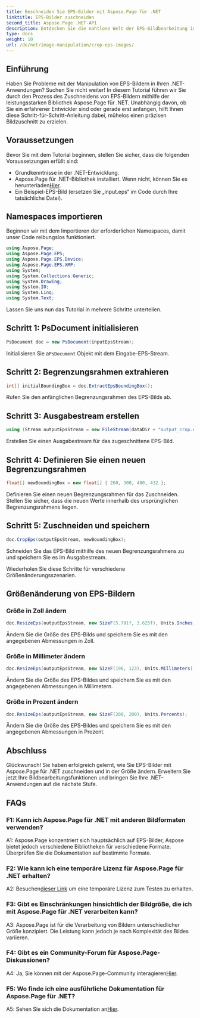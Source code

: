 ```yaml
---
title: Beschneiden Sie EPS-Bilder mit Aspose.Page für .NET
linktitle: EPS-Bilder zuschneiden
second_title: Aspose.Page .NET-API
description: Entdecken Sie die nahtlose Welt der EPS-Bildbearbeitung in .NET mit Aspose.Page. Schneiden Sie Bilder mühelos zu und ändern Sie ihre Größe, um atemberaubende Ergebnisse zu erzielen.
type: docs
weight: 10
url: /de/net/image-manipulation/crop-eps-images/
---
```

## Einführung

Haben Sie Probleme mit der Manipulation von EPS-Bildern in Ihren .NET-Anwendungen? Suchen Sie nicht weiter! In diesem Tutorial führen wir Sie durch den Prozess des Zuschneidens von EPS-Bildern mithilfe der leistungsstarken Bibliothek Aspose.Page für .NET. Unabhängig davon, ob Sie ein erfahrener Entwickler sind oder gerade erst anfangen, hilft Ihnen diese Schritt-für-Schritt-Anleitung dabei, mühelos einen präzisen Bildzuschnitt zu erzielen.

## Voraussetzungen

Bevor Sie mit dem Tutorial beginnen, stellen Sie sicher, dass die folgenden Voraussetzungen erfüllt sind:

- Grundkenntnisse in der .NET-Entwicklung.
-  Aspose.Page für .NET-Bibliothek installiert. Wenn nicht, können Sie es herunterladen[Hier](https://releases.aspose.com/page/net/).
- Ein Beispiel-EPS-Bild (ersetzen Sie „input.eps“ im Code durch Ihre tatsächliche Datei).

## Namespaces importieren

Beginnen wir mit dem Importieren der erforderlichen Namespaces, damit unser Code reibungslos funktioniert. 

```csharp
using Aspose.Page;
using Aspose.Page.EPS;
using Aspose.Page.EPS.Device;
using Aspose.Page.EPS.XMP;
using System;
using System.Collections.Generic;
using System.Drawing;
using System.IO;
using System.Linq;
using System.Text;
```

Lassen Sie uns nun das Tutorial in mehrere Schritte unterteilen.

## Schritt 1: PsDocument initialisieren

```csharp
PsDocument doc = new PsDocument(inputEpsStream);
```

 Initialisieren Sie a`PsDocument` Objekt mit dem Eingabe-EPS-Stream.

## Schritt 2: Begrenzungsrahmen extrahieren

```csharp
int[] initialBoundingBox = doc.ExtractEpsBoundingBox();
```

Rufen Sie den anfänglichen Begrenzungsrahmen des EPS-Bilds ab.

## Schritt 3: Ausgabestream erstellen

```csharp
using (Stream outputEpsStream = new FileStream(dataDir + "output_crop.eps", FileMode.Create, FileAccess.Write))
```

Erstellen Sie einen Ausgabestream für das zugeschnittene EPS-Bild.

## Schritt 4: Definieren Sie einen neuen Begrenzungsrahmen

```csharp
float[] newBoundingBox = new float[] { 260, 300, 480, 432 };
```

Definieren Sie einen neuen Begrenzungsrahmen für das Zuschneiden. Stellen Sie sicher, dass die neuen Werte innerhalb des ursprünglichen Begrenzungsrahmens liegen.

## Schritt 5: Zuschneiden und speichern

```csharp
doc.CropEps(outputEpsStream, newBoundingBox);
```

Schneiden Sie das EPS-Bild mithilfe des neuen Begrenzungsrahmens zu und speichern Sie es im Ausgabestream.

Wiederholen Sie diese Schritte für verschiedene Größenänderungsszenarien.

## Größenänderung von EPS-Bildern

### Größe in Zoll ändern

```csharp
doc.ResizeEps(outputEpsStream, new SizeF(5.791f, 3.625f), Units.Inches);
```

Ändern Sie die Größe des EPS-Bilds und speichern Sie es mit den angegebenen Abmessungen in Zoll.

### Größe in Millimeter ändern

```csharp
doc.ResizeEps(outputEpsStream, new SizeF(196, 123), Units.Millimeters);
```

Ändern Sie die Größe des EPS-Bildes und speichern Sie es mit den angegebenen Abmessungen in Millimetern.

### Größe in Prozent ändern

```csharp
doc.ResizeEps(outputEpsStream, new SizeF(200, 200), Units.Percents);
```

Ändern Sie die Größe des EPS-Bildes und speichern Sie es mit den angegebenen Abmessungen in Prozent.

## Abschluss

Glückwunsch! Sie haben erfolgreich gelernt, wie Sie EPS-Bilder mit Aspose.Page für .NET zuschneiden und in der Größe ändern. Erweitern Sie jetzt Ihre Bildbearbeitungsfunktionen und bringen Sie Ihre .NET-Anwendungen auf die nächste Stufe.

## FAQs

### F1: Kann ich Aspose.Page für .NET mit anderen Bildformaten verwenden?

A1: Aspose.Page konzentriert sich hauptsächlich auf EPS-Bilder, Aspose bietet jedoch verschiedene Bibliotheken für verschiedene Formate. Überprüfen Sie die Dokumentation auf bestimmte Formate.

### F2: Wie kann ich eine temporäre Lizenz für Aspose.Page für .NET erhalten?

 A2: Besuchen[dieser Link](https://purchase.aspose.com/temporary-license/) um eine temporäre Lizenz zum Testen zu erhalten.

### F3: Gibt es Einschränkungen hinsichtlich der Bildgröße, die ich mit Aspose.Page für .NET verarbeiten kann?

A3: Aspose.Page ist für die Verarbeitung von Bildern unterschiedlicher Größe konzipiert. Die Leistung kann jedoch je nach Komplexität des Bildes variieren.

### F4: Gibt es ein Community-Forum für Aspose.Page-Diskussionen?

 A4: Ja, Sie können mit der Aspose.Page-Community interagieren[Hier](https://forum.aspose.com/c/page/39).

### F5: Wo finde ich eine ausführliche Dokumentation für Aspose.Page für .NET?

 A5: Sehen Sie sich die Dokumentation an[Hier](https://reference.aspose.com/page/net/).